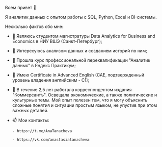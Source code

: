 Всем привет 👋

Я аналитик данных с опытом работы с SQL, Python, Excel и BI-системы. 

Несколько фактов обо мне:

- 🌱 Являюсь студентом магистратуры Data Analytics for Business and Economics в НИУ ВШЭ (Санкт-Петербург);  
- 👯 Интересуюсь анализом данных и созданием историй по ним; 
- 🤔 Прошла курс профессиональной переквалификации "Аналитик данных" в Яндекс Практикум;
- 🔭 Имею Certificate in Advanced English (CAE, подтвержденный уровень владения английским - C1);
- 📇 В течение 2,5 лет работала корреспондентом издания "Коммерсантъ". Освещала экономические, а также политические и культурные темы. Мой опыт полезен тем, что я могу объяснить сложные понятия и ситуации простым языком, не упустив при этом важных деталей.
- 📫 Мои контакты:
  
      - https://t.me/AnaTanacheva

      - https://vk.com/anastasiatanacheva
